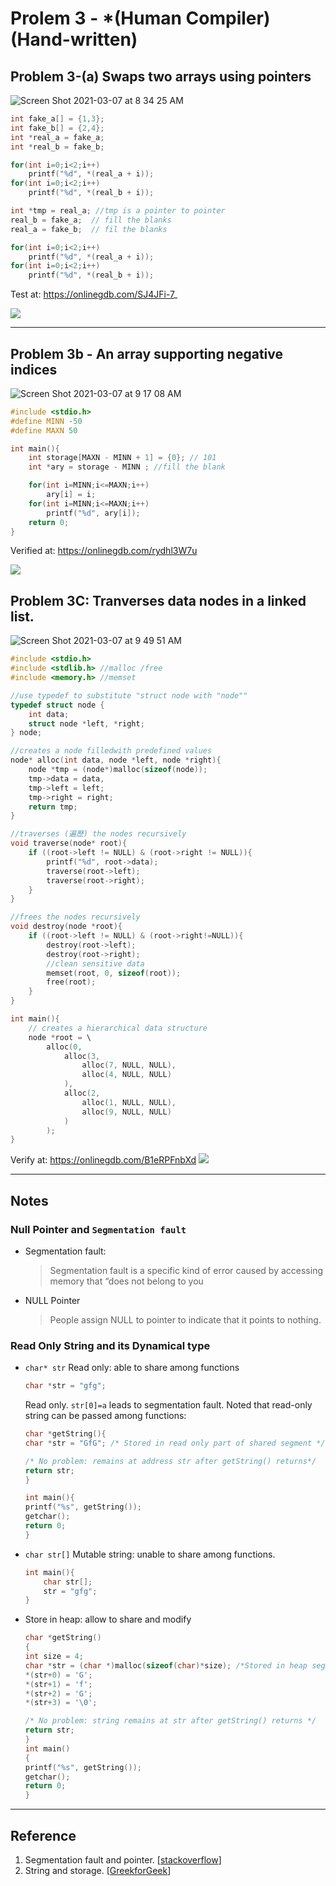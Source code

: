# Prolem 3 - *(Human Compiler)(Hand-written)


## Problem 3-(a) Swaps two arrays using pointers

![Screen Shot 2021-03-07 at 8 34 25 AM](https://user-images.githubusercontent.com/29009898/110225352-efdec580-7f1f-11eb-9675-516acb605e42.png)


```c
int fake_a[] = {1,3};
int fake_b[] = {2,4};
int *real_a = fake_a;
int *real_b = fake_b;

for(int i=0;i<2;i++)
    printf("%d", *(real_a + i));
for(int i=0;i<2;i++)
    printf("%d", *(real_b + i));

int *tmp = real_a; //tmp is a pointer to pointer
real_b = fake_a;  // fill the blanks
real_a = fake_b;  // fil the blanks

for(int i=0;i<2;i++)
    printf("%d", *(real_a + i));
for(int i=0;i<2;i++)
    printf("%d", *(real_b + i));
```

Test at: https://onlinegdb.com/SJ4JFi-7_

![](img/Problem3a.png)

---

## Problem 3b - An array supporting negative indices

![Screen Shot 2021-03-07 at 9 17 08 AM](https://user-images.githubusercontent.com/29009898/110226009-f7a16880-7f25-11eb-81db-7c27eb264c33.png)

```c
#include <stdio.h>
#define MINN -50
#define MAXN 50

int main(){
    int storage[MAXN - MINN + 1] = {0}; // 101
    int *ary = storage - MINN ; //fill the blank

    for(int i=MINN;i<=MAXN;i++)
        ary[i] = i;
    for(int i=MINN;i<=MAXN;i++)
        printf("%d", ary[i]);
    return 0;
}
```
Verified at: https://onlinegdb.com/rydhl3W7u

![](img/Problem3b.png)


## Problem 3C: Tranverses data nodes in a linked list.


![Screen Shot 2021-03-07 at 9 49 51 AM](https://user-images.githubusercontent.com/29009898/110226462-7dbfae00-7f2a-11eb-8a42-c612afe9761c.png)

```c
#include <stdio.h>
#include <stdlib.h> //malloc /free
#include <memory.h> //memset

//use typedef to substitute "struct node with "node""
typedef struct node {
    int data;
    struct node *left, *right;
} node;

//creates a node filledwith predefined values
node* alloc(int data, node *left, node *right){
    node *tmp = (node*)malloc(sizeof(node));
    tmp->data = data,
    tmp->left = left;
    tmp->right = right;
    return tmp;
}

//traverses (遍歷) the nodes recursively
void traverse(node* root){
    if ((root->left != NULL) & (root->right != NULL)){
        printf("%d", root->data);
        traverse(root->left);
        traverse(root->right);
    }
}

//frees the nodes recursively
void destroy(node *root){
    if ((root->left != NULL) & (root->right!=NULL)){
        destroy(root->left);
        destroy(root->right);
        //clean sensitive data
        memset(root, 0, sizeof(root));
        free(root);
    }
}

int main(){
    // creates a hierarchical data structure
    node *root = \
        alloc(0,
            alloc(3,
                alloc(7, NULL, NULL),
                alloc(4, NULL, NULL)
            ),
            alloc(2,
                alloc(1, NULL, NULL),
                alloc(9, NULL, NULL)
            )
        );
}
```
Verify at: https://onlinegdb.com/B1eRPFnbXd
![](img/Problem3c.png)

---

## Notes

### Null Pointer and `Segmentation fault`

- Segmentation fault: 
    > Segmentation fault is a specific kind of error caused by accessing memory that “does not belong to you
- NULL Pointer
    > People assign NULL to pointer to indicate that it points to nothing.

### Read Only String and its Dynamical type

- `char* str` Read only: able to share among functions
    ```c
    char *str = "gfg"; 
    ```
    Read only. `str[0]=a` leads to segmentation fault. Noted that read-only string can be passed among functions:
    ```c
    char *getString(){
    char *str = "GfG"; /* Stored in read only part of shared segment */

    /* No problem: remains at address str after getString() returns*/
    return str; 
    }	 

    int main(){
    printf("%s", getString()); 
    getchar();
    return 0;
    }

    ```
- `char str[]` Mutable string: unable to share among functions.
    ```c
    int main(){
        char str[];
        str = "gfg";
    }
    ```
- Store in heap: allow to share and modify
    ```c
    char *getString()
    {
    int size = 4;
    char *str = (char *)malloc(sizeof(char)*size); /*Stored in heap segment*/
    *(str+0) = 'G'; 
    *(str+1) = 'f';  
    *(str+2) = 'G';
    *(str+3) = '\0';  
    
    /* No problem: string remains at str after getString() returns */   
    return str;  
    }     
    int main()
    {
    printf("%s", getString());  
    getchar();
    return 0;
    }
    ```

---
## Reference
1. Segmentation fault and pointer. [[stackoverflow](https://stackoverflow.com/questions/17873561/pointer-initialisation-gives-segmentation-fault)]
2. String and storage. [[GreekforGeek](https://www.geeksforgeeks.org/storage-for-strings-in-c/)]